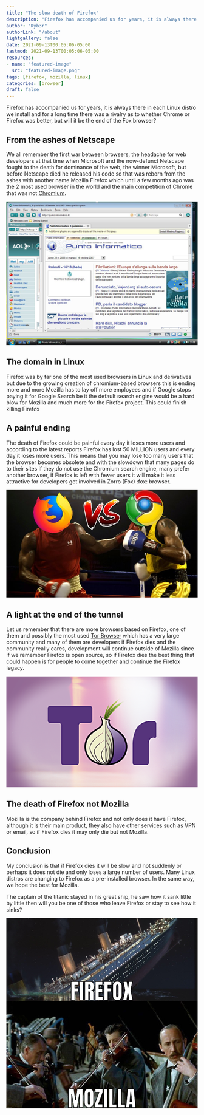 ```yaml
---
title: "The slow death of Firefox"
description: "Firefox has accompanied us for years, it is always there in each Linux distro we install and for a long time there was a rivalry as to whether Chrome or Firefox was better, but will it be the end of the Fox browser?"
author: "Kyb3r"
authorLink: "/about"
lightgallery: false
date: 2021-09-13T00:05:06-05:00
lastmod: 2021-09-13T00:05:06-05:00
resources:
- name: "featured-image"
  src: "featured-image.png"
tags: [firefox, mozilla, linux]
categories: [browser]
draft: false
---
```

Firefox has accompanied us for years, it is always there in each Linux distro we install and for a long time there was a rivalry as to whether Chrome or Firefox was better, but will it be the end of the Fox browser?

## From the ashes of Netscape
We all remember the first war between browsers, the headache for web developers at that time when Microsoft and the now-defunct Netscape fought to the death for dominance of the web, the winner Microsoft, but before Netscape died he released his code so that was reborn from the ashes with another name Mozilla Firefox which until a few months ago was the 2 most used browser in the world and the main competition of Chrome that was not [Chromium](https://en.wikipedia.org/wiki/Chromium_(web_browser)).

![Netscape](netscape.jpeg)

## The domain in Linux
Firefox was by far one of the most used browsers in Linux and derivatives but due to the growing creation of chromium-based browsers this is ending more and more Mozilla has to lay off more employees and if Google stops paying it for Google Search be it the default search engine would be a hard blow for Mozilla and much more for the Firefox project. This could finish killing Firefox

## A painful ending
The death of Firefox could be painful every day it loses more users and according to the latest reports Firefox has lost 50 MILLION users and every day it loses more users. This means that you may lose too many users that the browser becomes obsolete and with the slowdown that many pages do to their sites if they do not use the Chromium search engine, many prefer another browser, if Firefox is left with fewer users it will make it less attractive for developers get involved in Zorro (Fox) :fox: browser.

![Firefox](firefox.jpeg)

## A light at the end of the tunnel
Let us remember that there are more browsers based on Firefox, one of them and possibly the most used [Tor Browser](https://www.torproject.org) which has a very large community and many of them are developers if Firefox dies and the community really cares, development will continue outside of Mozilla since if we remember Firefox is open source, so if Firefox dies the best thing that could happen is for people to come together and continue the Firefox legacy.

![Tor Browser](tor-browser.png)

## The death of Firefox not Mozilla
Mozilla is the company behind Firefox and not only does it have Firefox, although it is their main product, they also have other services such as VPN or email, so if Firefox dies it may only die but not Mozilla.

## Conclusion
My conclusion is that if Firefox dies it will be slow and not suddenly or perhaps it does not die and only loses a large number of users. Many Linux distros are changing to Firefox as a pre-installed browser. In the same way, we hope the best for Mozilla.

The captain of the titanic stayed in his great ship, he saw how it sank little by little then will you be one of those who leave Firefox or stay to see how it sinks?

![Titanic](titanic.png)